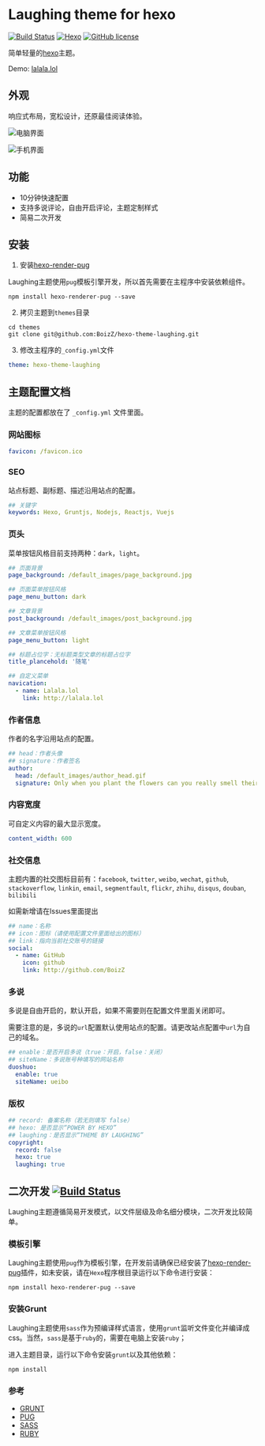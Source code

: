 # Laughing theme for hexo
[![Build Status](https://img.shields.io/badge/build-passing-brightgreen.svg)](https://github.com/BoizZ/hexo-theme-laughing)
[![Hexo](https://img.shields.io/badge/hexo-3.2.0+-blue.svg)](https://github.com/hexojs/hexo)
[![GitHub license](https://img.shields.io/badge/license-MIT-blue.svg)](https://raw.githubusercontent.com/BoizZ/hexo-theme-laughing/master/LICENSE)

简单轻量的[hexo](https://hexo.io)主题。

Demo: [lalala.lol](http://lalala.lol)

## 外观

响应式布局，宽松设计，还原最佳阅读体验。

![电脑界面](http://callfiles.ueibo.com/hexo-theme-laughing/pc_1200.jpg)

![手机界面](http://callfiles.ueibo.com/hexo-theme-laughing/phone_1200.jpg)

## 功能

 - 10分钟快速配置
 - 支持多说评论，自由开启评论，主题定制样式
 - 简易二次开发

## 安装

 1. 安装[hexo-render-pug](https://github.com/maxknee/hexo-render-pug)
 
 Laughing主题使用`pug`模板引擎开发，所以首先需要在主程序中安装依赖组件。

 ``` shell
 npm install hexo-renderer-pug --save
 ```

 2. 拷贝主题到`themes`目录

 ```
 cd themes
 git clone git@github.com:BoizZ/hexo-theme-laughing.git
 ```

 3. 修改主程序的`_config.yml`文件

  ``` yaml
  theme: hexo-theme-laughing
  ```

## 主题配置文档

主题的配置都放在了 `_config.yml` 文件里面。

### 网站图标

``` yaml
favicon: /favicon.ico
```

### SEO

站点标题、副标题、描述沿用站点的配置。

``` yaml
## 关键字
keywords: Hexo, Gruntjs, Nodejs, Reactjs, Vuejs
```

### 页头

菜单按钮风格目前支持两种：`dark`，`light`。

``` yaml
## 页面背景
page_background: /default_images/page_background.jpg

## 页面菜单按钮风格
page_menu_button: dark

## 文章背景
post_background: /default_images/post_background.jpg

## 文章菜单按钮风格
page_menu_button: light

## 标题占位字：无标题类型文章的标题占位字
title_plancehold: '随笔'

## 自定义菜单
navication:
  - name: Lalala.lol
    link: http://lalala.lol
```

### 作者信息

作者的名字沿用站点的配置。

``` yaml
## head：作者头像
## signature：作者签名
author:
  head: /default_images/author_head.gif
  signature: Only when you plant the flowers can you really smell their fragrance.
```

### 内容宽度

可自定义内容的最大显示宽度。

``` yaml
content_width: 600
```

### 社交信息

主题内置的社交图标目前有：`facebook`, `twitter`, `weibo`, `wechat`, `github`, `stackoverflow`, `linkin`, `email`, `segmentfault`, `flickr`, `zhihu`, `disqus`, `douban`, `bilibili`

如需新增请在Issues里面提出

``` yaml
## name：名称
## icon：图标（请使用配置文件里面给出的图标）
## link：指向当前社交账号的链接
social:
  - name: GitHub
    icon: github
    link: http://github.com/BoizZ
```

### 多说

多说是自由开启的，默认开启，如果不需要则在配置文件里面关闭即可。

需要注意的是，多说的`url`配置默认使用站点的配置。请更改站点配置中`url`为自己的域名。

``` yaml
## enable：是否开启多说（true：开启，false：关闭）
## siteName：多说账号种填写的网站名称
duoshuo:
  enable: true
  siteName: ueibo
```

### 版权

``` yaml
## record: 备案名称（若无则填写 false）
## hexo: 是否显示“POWER BY HEXO”
## laughing：是否显示“THEME BY LAUGHING”
copyright:
  record: false
  hexo: true
  laughing: true
```

## 二次开发 [![Build Status](https://img.shields.io/badge/PRs-welcome-brightgreen.svg)](https://github.com/BoizZ/hexo-theme-laughing/pulls)

Laughing主题遵循简易开发模式，以文件层级及命名细分模块，二次开发比较简单。

### 模板引擎

Laughing主题使用`pug`作为模板引擎，在开发前请确保已经安装了[hexo-render-pug](https://github.com/maxknee/hexo-render-pug)插件，如未安装，请在`Hexo`程序根目录运行以下命令进行安装：

```
npm install hexo-renderer-pug --save
```

### 安装Grunt

Laughing主题使用`sass`作为预编译样式语言，使用`grunt`监听文件变化并编译成css。当然，`sass`是基于`ruby`的，需要在电脑上安装`ruby`；

进入主题目录，运行以下命令安装`grunt`以及其他依赖：

```
npm install
```

### 参考

 - [GRUNT](http://gruntjs.com/)
 - [PUG](https://pugjs.org/api/getting-started.html)
 - [SASS](http://sass-lang.com/guide)
 - [RUBY](https://www.ruby-lang.org)
